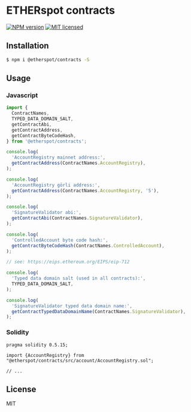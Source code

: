 # ETHERspot contracts

[![NPM version][npm-image]][npm-url]
[![MIT licensed][license-image]][license-url]

## Installation

```bash
$ npm i @etherspot/contracts -S
```

## Usage 

### Javascript

```javascript
import {
  ContractNames, 
  TYPED_DATA_DOMAIN_SALT,
  getContractAbi, 
  getContractAddress, 
  getContractByteCodeHash, 
} from '@etherspot/contracts'; 

console.log(
  'AccountRegistry mainnet address:', 
  getContractAddress(ContractNames.AccountRegistry),
);

console.log(
  'AccountRegistry görli address:', 
  getContractAddress(ContractNames.AccountRegistry, '5'),
);

console.log(
  'SignatureValidator abi:', 
  getContractAbi(ContractNames.SignatureValidator),
);

console.log(
  'ControlledAccount byte code hash:',
  getContractByteCodeHash(ContractNames.ControlledAccount),
);

// see: https://eips.ethereum.org/EIPS/eip-712

console.log(
  'Typed data domain salt (used in all contracts):',
  TYPED_DATA_DOMAIN_SALT,
);

console.log(
  'SignatureValidator typed data domain name:',
  getContractTypedDataDomainName(ContractNames.SignatureValidator),
);
```

### Solidity

```Solidity
pragma solidity 0.5.15;

import {AccountRegistry} from "@etherspot/contracts/src/account/AccountRegistry.sol";

// ...
```

## License

MIT

[npm-image]: https://badge.fury.io/js/%40etherspot%2Fcontracts.svg
[npm-url]: https://npmjs.org/package/@etherspot/contracts
[license-image]: https://img.shields.io/badge/license-MIT-blue.svg
[license-url]: ./LICENSE

